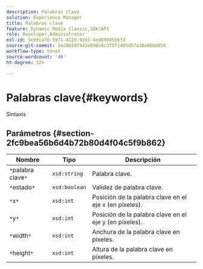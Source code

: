 ```yaml
---
description: Palabras clave
solution: Experience Manager
title: Palabras clave
feature: Dynamic Media Classic,SDK/API
role: Developer,Administrator
exl-id: 5eb9ca70-5971-412d-92d1-4e9898d556fd
source-git-commit: 1ec8b59f442eb96c6c3f5f1405d57a38a86bd056
workflow-type: tm+mt
source-wordcount: '46'
ht-degree: 32%

---
```


# Palabras clave{#keywords}

Sintaxis

## Parámetros {#section-2fc9bea56b6d4b72b80d4f04c5f9b862}

| Nombre | Tipo | Descripción |
|---|---|---|
| `*`palabra clave`*` | `xsd:string` | Palabra clave. |
| `*`estado`*` | `xsd:boolean` | Validez de palabra clave. |
| `*`x`*` | `xsd:int` | Posición de la palabra clave en el eje x (en píxeles). |
| `*`y`*` | `xsd:int` | Posición de la palabra clave en el eje y (en píxeles). |
| `*`width`*` | `xsd:int` | Anchura de la palabra clave en píxeles. |
| `*`height`*` | `xsd:int` | Altura de la palabra clave en píxeles. |
